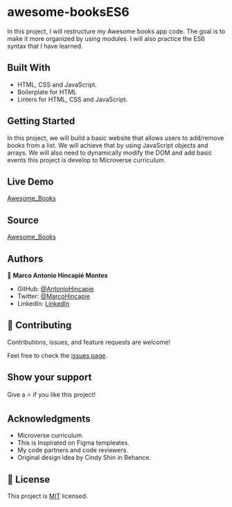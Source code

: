# awesome-booksES6

In this project, I will restructure my Awesome books app code. The goal is to make it more organized by using modules. I will also practice the ES6 syntax that I have learned.

## Built With

- HTML, CSS and JavaScript.
- Boilerplate for HTML
- Linters for HTML, CSS and JavaScript.

## Getting Started

In this project, we will build a basic website that allows users to add/remove books from a list. We will achieve that by using JavaScript objects and arrays. We will also need to dynamically modify the DOM and add basic events this project is develop to Microverse curriculum.

## Live Demo

[Awesome_Books](https://antoniohincapie.github.io/awesome-booksES6/)

## Source

[Awesome_Books](https://github.com/AntonioHincapie/awesome-booksES6)

## Authors

👤 **Marco Antonio Hincapié Montes**

- GitHub: [@AntonioHincapie](https://github.com/AntonioHincapie)
- Twitter: [@MarcoHincapie](https://twitter.com/MarcoHincapie)
- LinkedIn: [LinkedIn](https://www.linkedin.com/in/marco-hincapi%C3%A9-7a76751a3/)

## 🤝 Contributing

Contributions, issues, and feature requests are welcome!

Feel free to check the [issues page](../../issues/).

## Show your support

Give a ⭐️ if you like this project!

## Acknowledgments

- Microverse curriculum.
- This is Inspirated on Figma templeates.
- My code partners and code reviewers.
- Original design idea by Cindy Shin in Behance.

## 📝 License

This project is [MIT](./LICENSE) licensed.

